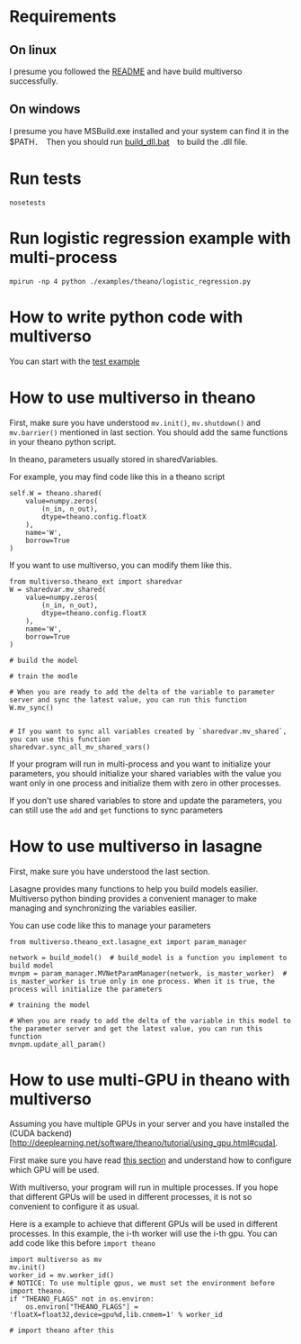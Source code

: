 

# Requirements

## On linux
I presume you followed the [README](../../README.md) and have build multiverso successfully.

## On windows
I presume you have MSBuild.exe installed and your system can find it in the $PATH．　Then you should run [build_dll.bat](../../src/build_dll.bat)　to build the .dll file.


# Run tests
```
nosetests
```


# Run logistic regression example with multi-process
```
mpirun -np 4 python ./examples/theano/logistic_regression.py
```



# How to write python code with multiverso
You can start with the [test example](./multiverso/test.py)



# How to use multiverso in theano
First, make sure you have understood `mv.init()`, `mv.shutdown()` and `mv.barrier()` mentioned in last section.  You should add the same functions in your theano python script.

In theano, parameters usually stored in sharedVariables.

For example, you may find code like this in a theano script
```
self.W = theano.shared(
    value=numpy.zeros(
        (n_in, n_out),
        dtype=theano.config.floatX
    ),
    name='W',
    borrow=True
)
```

If you want to use multiverso, you can modify them like this.
```
from multiverso.theano_ext import sharedvar
W = sharedvar.mv_shared(
    value=numpy.zeros(
        (n_in, n_out),
        dtype=theano.config.floatX
    ),
    name='W',
    borrow=True
)

# build the model

# train the modle

# When you are ready to add the delta of the variable to parameter server and sync the latest value, you can run this function
W.mv_sync()


# If you want to sync all variables created by `sharedvar.mv_shared`, you can use this function
sharedvar.sync_all_mv_shared_vars()
```

If your program will run in multi-process and you want to initialize your parameters, you should initialize your shared variables with the value you want only in one process and initialize them with zero in other processes.


If you don't use shared variables to store and update the parameters, you can still use the `add` and `get` functions to sync parameters


# How to use multiverso in lasagne
First, make sure you have understood the last section.

Lasagne provides many functions to help you build models easilier. Multiverso python binding provides a convenient manager to make managing and synchronizing the variables easilier.

You can use code like this to manage your parameters
```
from multiverso.theano_ext.lasagne_ext import param_manager

network = build_model()  # build_model is a function you implement to build model
mvnpm = param_manager.MVNetParamManager(network, is_master_worker)  # is_master_worker is true only in one process. When it is true, the process will initialize the parameters

# training the model

# When you are ready to add the delta of the variable in this model to the parameter server and get the latest value, you can run this function
mvnpm.update_all_param()
```

# How to use multi-GPU in theano with multiverso
Assuming you have multiple GPUs in your server and you have installed the (CUDA backend)[http://deeplearning.net/software/theano/tutorial/using_gpu.html#cuda].

First make sure you have read [this section](http://deeplearning.net/software/theano/install.html#using-the-gpu) and understand how to configure which GPU will be used.

With multiverso, your program will run in multiple processes. If you hope that different GPUs will be used in different processes, it is not so convenient to configure it as usual.

Here is a example to achieve that different GPUs will be used in different processes.
In this example, the i-th worker will use the i-th gpu. You can add code like this before `import theano`
```
import multiverso as mv
mv.init()
worker_id = mv.worker_id()
# NOTICE: To use multiple gpus, we must set the environment before import theano.
if "THEANO_FLAGS" not in os.environ:
    os.environ["THEANO_FLAGS"] = 'floatX=float32,device=gpu%d,lib.cnmem=1' % worker_id

# import theano after this
```
